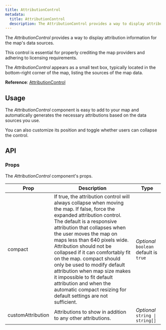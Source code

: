 ```yaml
---
title: AttributionControl
metadata:
  title: AttributionControl
  description: The AttributionControl provides a way to display attribution information for the map's data sources.
---
```


The *AttributionControl* provides a way to display attribution information for the map's data sources.

This control is essential for properly crediting the map providers and adhering to licensing requirements.

The *AttributionControl* appears as a small text box, typically located in the bottom-right corner of the map, listing the sources of the map data.

**Reference**: [AttributionControl](https://maplibre.org/maplibre-gl-js/docs/API/classes/AttributionControl)

## Usage

The *AttributionControl* component is easy to add to your map and automatically generates the necessary attributions based on the data sources you use.

You can also customize its position and toggle whether users can collapse the control.

<example id="controls/attribution" />

## API

### Props

The *AttributionControl* component's props.

| Prop  | Description                                                                                                                                | Type |
|-------|--------------------------------------------------------------------------------------------------------------------------------------------|------|
| compact | If true, the attribution control will always collapse when moving the map. If false, force the expanded attribution control. The default is a responsive attribution that collapses when the user moves the map on maps less than 640 pixels wide. Attribution should not be collapsed if it can comfortably fit on the map. compact should only be used to modify default attribution when map size makes it impossible to fit default attribution and when the automatic compact resizing for default settings are not sufficient. | *Optional* `boolean` default is `true` |
| customAttribution | Attributions to show in addition to any other attributions. | *Optional* `string \| string[]` |
